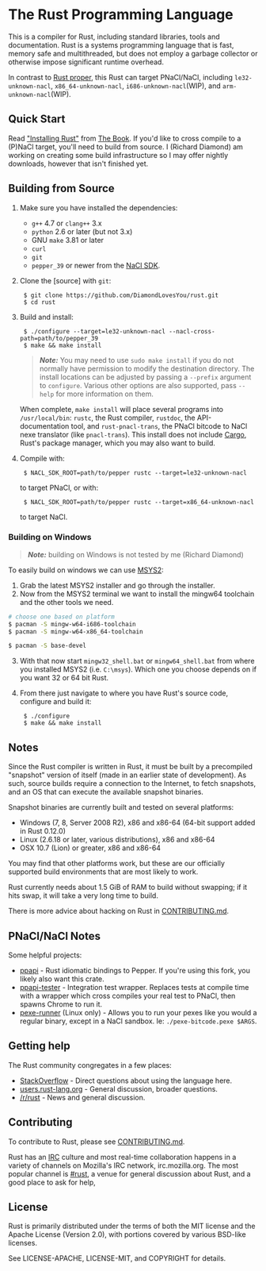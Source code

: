 # The Rust Programming Language

This is a compiler for Rust, including standard libraries, tools and
documentation. Rust is a systems programming language that is fast,
memory safe and multithreaded, but does not employ a garbage collector
or otherwise impose significant runtime overhead.

In contrast to [Rust proper](https://github.com/rust-lang/rust.git), this
Rust can target PNaCl/NaCl, including ```le32-unknown-nacl```,
```x86_64-unknown-nacl```, ```i686-unknown-nacl```(WIP), and
```arm-unknown-nacl```(WIP).

## Quick Start

Read ["Installing Rust"] from [The Book].
If you'd like to cross compile to a (P)NaCl target, you'll need to build from
source. I (Richard Diamond) am working on creating some build infrastructure so
I may offer nightly downloads, however that isn't finished yet.


["Installing Rust"]: http://doc.rust-lang.org/book/installing-rust.html
[The Book]: http://doc.rust-lang.org/book/index.html

## Building from Source

1. Make sure you have installed the dependencies:
    * `g++` 4.7 or `clang++` 3.x
    * `python` 2.6 or later (but not 3.x)
    * GNU `make` 3.81 or later
    * `curl`
    * `git`
    * `pepper_39` or newer from the [NaCl SDK](https://developer.chrome.com/native-client).
2. Clone the [source] with `git`:

        $ git clone https://github.com/DiamondLovesYou/rust.git
        $ cd rust

3. Build and install:

        $ ./configure --target=le32-unknown-nacl --nacl-cross-path=path/to/pepper_39
        $ make && make install

    > ***Note:*** You may need to use `sudo make install` if you do not normally have
    > permission to modify the destination directory. The install locations can
    > be adjusted by passing a `--prefix` argument to `configure`. Various other
    > options are also supported, pass `--help` for more information on them.

    When complete, `make install` will place several programs into
    `/usr/local/bin`: `rustc`, the Rust compiler, `rustdoc`, the
    API-documentation tool, and `rust-pnacl-trans`, the PNaCl bitcode to NaCl
    nexe translator (like `pnacl-trans`). This install does not include [Cargo],
    Rust's package manager, which you may also want to build.

[Cargo]: https://github.com/rust-lang/cargo

4. Compile with:

        $ NACL_SDK_ROOT=path/to/pepper rustc --target=le32-unknown-nacl

    to target PNaCl, or with:

        $ NACL_SDK_ROOT=path/to/pepper rustc --target=x86_64-unknown-nacl

    to target NaCl.


### Building on Windows

> ***Note:*** building on Windows is not tested by me (Richard Diamond)

To easily build on windows we can use [MSYS2](http://msys2.github.io/):

1. Grab the latest MSYS2 installer and go through the installer.
2. Now from the MSYS2 terminal we want to install the mingw64 toolchain and the other
   tools we need.

```bash
# choose one based on platform
$ pacman -S mingw-w64-i686-toolchain
$ pacman -S mingw-w64-x86_64-toolchain

$ pacman -S base-devel
```

3. With that now start `mingw32_shell.bat` or `mingw64_shell.bat`
   from where you installed MSYS2 (i.e. `C:\msys`). Which one you
   choose depends on if you want 32 or 64 bit Rust.
4. From there just navigate to where you have Rust's source code, configure and build it:

        $ ./configure
        $ make && make install

## Notes

Since the Rust compiler is written in Rust, it must be built by a
precompiled "snapshot" version of itself (made in an earlier state of
development). As such, source builds require a connection to the Internet, to
fetch snapshots, and an OS that can execute the available snapshot binaries.

Snapshot binaries are currently built and tested on several platforms:

* Windows (7, 8, Server 2008 R2), x86 and x86-64 (64-bit support added in Rust 0.12.0)
* Linux (2.6.18 or later, various distributions), x86 and x86-64
* OSX 10.7 (Lion) or greater, x86 and x86-64

You may find that other platforms work, but these are our officially
supported build environments that are most likely to work.

Rust currently needs about 1.5 GiB of RAM to build without swapping; if it hits
swap, it will take a very long time to build.

There is more advice about hacking on Rust in [CONTRIBUTING.md].

[CONTRIBUTING.md]: https://github.com/rust-lang/rust/blob/master/CONTRIBUTING.md

## PNaCl/NaCl Notes

Some helpful projects:

* [ppapi](https://github.com/DiamondLovesYou/rust-ppapi) - Rust idiomatic
  bindings to Pepper. If you're using this fork, you likely also want this
  crate.
* [ppapi-tester](https://github.com/DiamondLovesYou/rust-ppapi) - Integration
  test wrapper. Replaces tests at compile time with a wrapper which cross
  compiles your real test to PNaCl, then spawns Chrome to run it.
* [pexe-runner](https://github.com/DiamondLovesYou/pexe-runner) (Linux only) -
  Allows you to run your pexes like you would a regular binary, except in a
  NaCl sandbox. Ie: ```./pexe-bitcode.pexe $ARGS```.

## Getting help

The Rust community congregates in a few places:

* [StackOverflow] - Direct questions about using the language here.
* [users.rust-lang.org] - General discussion, broader questions.
* [/r/rust] - News and general discussion.

[StackOverflow]: http://stackoverflow.com/questions/tagged/rust
[/r/rust]: http://reddit.com/r/rust
[users.rust-lang.org]: http://users.rust-lang.org/

## Contributing

To contribute to Rust, please see [CONTRIBUTING.md](CONTRIBUTING.md).

Rust has an [IRC] culture and most real-time collaboration happens in a
variety of channels on Mozilla's IRC network, irc.mozilla.org. The
most popular channel is [#rust], a venue for general discussion about
Rust, and a good place to ask for help,

[IRC]: https://en.wikipedia.org/wiki/Internet_Relay_Chat
[#rust]: irc://irc.mozilla.org/rust

## License

Rust is primarily distributed under the terms of both the MIT license
and the Apache License (Version 2.0), with portions covered by various
BSD-like licenses.

See LICENSE-APACHE, LICENSE-MIT, and COPYRIGHT for details.
